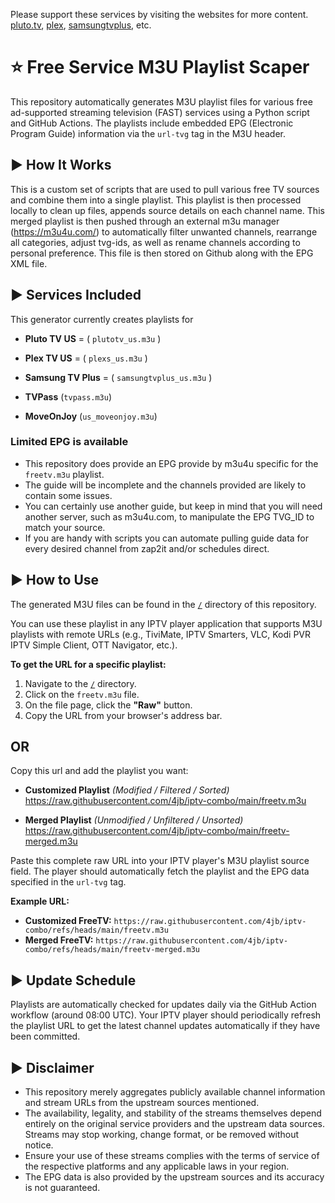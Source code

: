 Please support these services by visiting the websites for more content. [pluto.tv](https://pluto.tv/us/hub/home), [plex](https://www.plex.tv), [samsungtvplus](https://www.samsungtvplus.com), etc.

# ⭐ Free Service M3U Playlist Scaper

This repository automatically generates M3U playlist files for various free ad-supported streaming television (FAST) services using a Python script and GitHub Actions. The playlists include embedded EPG (Electronic Program Guide) information via the `url-tvg` tag in the M3U header.

## ▶️ How It Works

This is a custom set of scripts that are used to pull various free TV sources and combine them into a single playlist. This playlist is then processed locally to clean up files, appends source details on each channel name. This merged playlist is then pushed through an external m3u manager (https://m3u4u.com/) to automatically filter unwanted channels, rearrange all categories, adjust tvg-ids, as well as rename channels according to personal preference. This file is then stored on Github along with the EPG XML file.

## ▶️ Services Included

This generator currently creates playlists for

*   **Pluto TV US** = ( `plutotv_us.m3u` )

*   **Plex TV US**  = ( `plexs_us.m3u` )
    
*   **Samsung TV Plus**  = ( `samsungtvplus_us.m3u` )

*   **TVPass** (`tvpass.m3u`)
  
*   **MoveOnJoy** (`us_moveonjoy.m3u`) 

###   **Limited EPG is available**
*   This repository does provide an EPG provide by m3u4u specific for the `freetv.m3u` playlist.
*   The guide will be incomplete and the channels provided are likely to contain some issues.
*   You can certainly use another guide, but keep in mind that you will need another server, such as m3u4u.com, to manipulate the EPG TVG_ID to match your source.
*   If you are handy with scripts you can automate pulling guide data for every desired channel from zap2it and/or schedules direct. 

## ▶️ How to Use

The generated M3U files can be found in the [`/`](https://github.com/4jb/iptv-combo/tree/main) directory of this repository.

You can use these playlist in any IPTV player application that supports M3U playlists with remote URLs (e.g., TiviMate, IPTV Smarters, VLC, Kodi PVR IPTV Simple Client, OTT Navigator, etc.).

**To get the URL for a specific playlist:**

1.  Navigate to the [`/`](https://github.com/4jb/iptv-combo/tree/main) directory.
2.  Click on the `freetv.m3u` file.
3.  On the file page, click the **"Raw"** button.
4.  Copy the URL from your browser's address bar.
   
## OR

Copy this url and add the playlist you want:

- **Customized Playlist** *(Modified / Filtered / Sorted)*
https://raw.githubusercontent.com/4jb/iptv-combo/main/freetv.m3u

- **Merged Playlist** *(Unmodified / Unfiltered / Unsorted)*
https://raw.githubusercontent.com/4jb/iptv-combo/main/freetv-merged.m3u

Paste this complete raw URL into your IPTV player's M3U playlist source field. The player should automatically fetch the playlist and the EPG data specified in the `url-tvg` tag.

**Example URL:**

*   **Customized FreeTV:** `https://raw.githubusercontent.com/4jb/iptv-combo/refs/heads/main/freetv.m3u`
*   **Merged FreeTV:** `https://raw.githubusercontent.com/4jb/iptv-combo/refs/heads/main/freetv-merged.m3u`

## ▶️ Update Schedule

Playlists are automatically checked for updates daily via the GitHub Action workflow (around 08:00 UTC). Your IPTV player should periodically refresh the playlist URL to get the latest channel updates automatically if they have been committed.

## ▶️ Disclaimer

*   This repository merely aggregates publicly available channel information and stream URLs from the upstream sources mentioned.
*   The availability, legality, and stability of the streams themselves depend entirely on the original service providers and the upstream data sources. Streams may stop working, change format, or be removed without notice.
*   Ensure your use of these streams complies with the terms of service of the respective platforms and any applicable laws in your region.
*   The EPG data is also provided by the upstream sources and its accuracy is not guaranteed.
